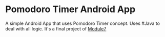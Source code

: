 # Pomodoro Timer Android App
 A simple Android App that uses Pomodoro Timer concept. Uses #Java to deal with all logic. It's a final project of [Module7](https://github.com/thiagojacinto/bootstrap-review-project-2020)
